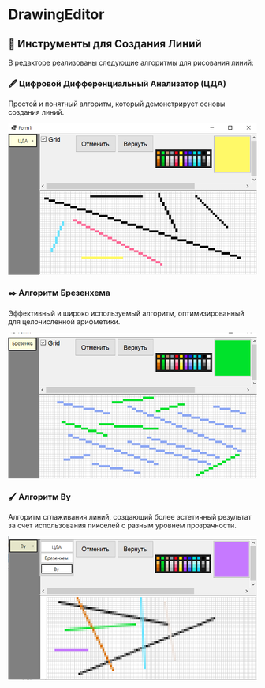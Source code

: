 # DrawingEditor


## 🎨 Инструменты для Создания Линий

В редакторе реализованы следующие алгоритмы для рисования линий:

### 🖋️ Цифровой Дифференциальный Анализатор (ЦДА)

Простой и понятный алгоритм, который демонстрирует основы создания линий.

![Цифровой дифференциальный анализатор](Screenshots/CDA_Lines.PNG)

### ✒️ Алгоритм Брезенхема

Эффективный и широко используемый алгоритм, оптимизированный для целочисленной арифметики.

![Алгоритм Брезенхема](Screenshots/Bresenxam_lines.PNG)

### 🖌️ Алгоритм Ву

Алгоритм сглаживания линий, создающий более эстетичный результат за счет использования пикселей с разным уровнем прозрачности.

![Алгоритм Ву](Screenshots/Wu_Lines.PNG)